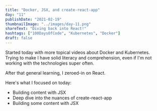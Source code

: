 ```yaml
---
title: "Docker, JSX, and create-react-app"
day: "11"
publishDate: "2021-02-19"
thumbnailImage: "../images/day-11.png"
shareText: "Diving back into React!"
hashtags: ["100DaysOfCode", "Kubernetes", "Docker"]
draft: false
---
```


Started today with more topical videos about Docker and Kubernetes. Trying to make I have solid literacy and comprehension, even if I'm not working with the technologies super often.

After that general learning, I zeroed-in on React.

Here's what I focused on today:

- Building content with JSX
- Deep dive into the nuances of create-react-app
- Building some content with JSX
